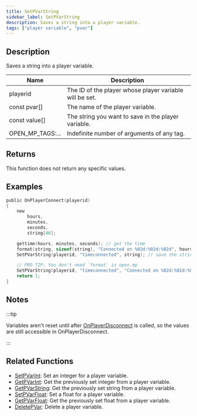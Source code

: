 ```yaml
---
title: SetPVarString
sidebar_label: SetPVarString
description: Saves a string into a player variable.
tags: ["player variable", "pvar"]
---
```


## Description

Saves a string into a player variable.

| Name             | Description                                             |
| ---------------- | ------------------------------------------------------- |
| playerid         | The ID of the player whose player variable will be set. |
| const pvar[]     | The name of the player variable.                        |
| const value[]    | The string you want to save in the player variable.     |
| OPEN_MP_TAGS:... | Indefinite number of arguments of any tag.              |

## Returns

This function does not return any specific values.

## Examples

```c
public OnPlayerConnect(playerid)
{
    new 
        hours, 
        minutes, 
        seconds, 
        string[46];

    gettime(hours, minutes, seconds); // get the time
    format(string, sizeof(string), "Connected on %02d:%02d:%02d", hours, minutes, seconds); // create the string with the connect time
    SetPVarString(playerid, "timeconnected", string); // save the string into a player variable

    // PRO TIP: You don't need `format` in open.mp
    SetPVarString(playerid, "timeconnected", "Connected on %02d:%02d:%02d", hours, minutes, seconds);
    return 1;
}
```

## Notes

:::tip

Variables aren't reset until after [OnPlayerDisconnect](../callbacks/OnPlayerDisconnect) is called, so the values are still accessible in OnPlayerDisconnect.

:::

## Related Functions

- [SetPVarInt](SetPVarInt): Set an integer for a player variable.
- [GetPVarInt](GetPVarInt): Get the previously set integer from a player variable.
- [GetPVarString](GetPVarString): Get the previously set string from a player variable.
- [SetPVarFloat](SetPVarFloat): Set a float for a player variable.
- [GetPVarFloat](GetPVarFloat): Get the previously set float from a player variable.
- [DeletePVar](DeletePVar): Delete a player variable.
